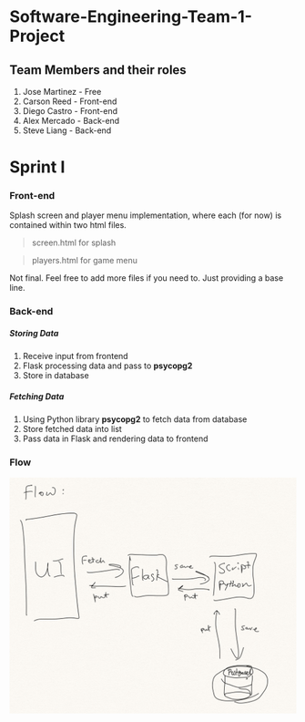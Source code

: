 # Software-Engineering-Team-1-Project

## Team Members and their roles
1. Jose Martinez - Free
1. Carson Reed - Front-end
1. Diego Castro - Front-end
1. Alex Mercado - Back-end
1. Steve Liang - Back-end



# Sprint I
### Front-end
Splash screen and player menu implementation, where each (for now) is contained within two html files.
>screen.html for splash

>players.html for game menu

Not final. Feel free to add more files if you need to. Just providing a base line.

### Back-end

##### Storing Data
1. Receive input from frontend
1. Flask processing data and pass to **psycopg2**
1. Store in database

##### Fetching Data
1. Using Python library **psycopg2** to fetch data from database
1. Store fetched data into list
1. Pass data in Flask and rendering data to frontend


### Flow
![flow](flow.png)


